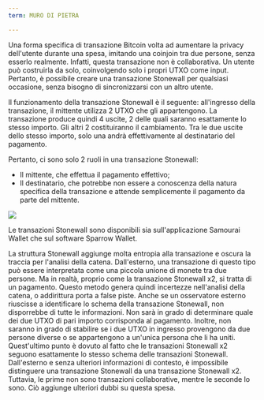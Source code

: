 ```yaml
---
term: MURO DI PIETRA

---
```

Una forma specifica di transazione Bitcoin volta ad aumentare la privacy dell'utente durante una spesa, imitando una coinjoin tra due persone, senza esserlo realmente. Infatti, questa transazione non è collaborativa. Un utente può costruirla da solo, coinvolgendo solo i propri UTXO come input. Pertanto, è possibile creare una transazione Stonewall per qualsiasi occasione, senza bisogno di sincronizzarsi con un altro utente.

Il funzionamento della transazione Stonewall è il seguente: all'ingresso della transazione, il mittente utilizza 2 UTXO che gli appartengono. La transazione produce quindi 4 uscite, 2 delle quali saranno esattamente lo stesso importo. Gli altri 2 costituiranno il cambiamento. Tra le due uscite dello stesso importo, solo una andrà effettivamente al destinatario del pagamento.

Pertanto, ci sono solo 2 ruoli in una transazione Stonewall:


- Il mittente, che effettua il pagamento effettivo;
- Il destinatario, che potrebbe non essere a conoscenza della natura specifica della transazione e attende semplicemente il pagamento da parte del mittente.

![](../../dictionnaire/assets/33.webp)

Le transazioni Stonewall sono disponibili sia sull'applicazione Samourai Wallet che sul software Sparrow Wallet.

La struttura Stonewall aggiunge molta entropia alla transazione e oscura la traccia per l'analisi della catena. Dall'esterno, una transazione di questo tipo può essere interpretata come una piccola unione di monete tra due persone. Ma in realtà, proprio come la transazione Stonewall x2, si tratta di un pagamento. Questo metodo genera quindi incertezze nell'analisi della catena, o addirittura porta a false piste. Anche se un osservatore esterno riuscisse a identificare lo schema della transazione Stonewall, non disporrebbe di tutte le informazioni. Non sarà in grado di determinare quale dei due UTXO di pari importo corrisponda al pagamento. Inoltre, non saranno in grado di stabilire se i due UTXO in ingresso provengono da due persone diverse o se appartengono a un'unica persona che li ha uniti. Quest'ultimo punto è dovuto al fatto che le transazioni Stonewall x2 seguono esattamente lo stesso schema delle transazioni Stonewall. Dall'esterno e senza ulteriori informazioni di contesto, è impossibile distinguere una transazione Stonewall da una transazione Stonewall x2. Tuttavia, le prime non sono transazioni collaborative, mentre le seconde lo sono. Ciò aggiunge ulteriori dubbi su questa spesa.